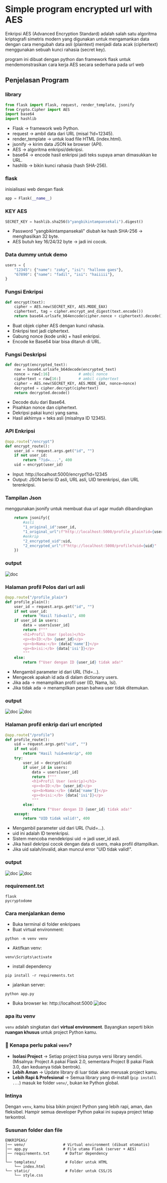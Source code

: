 ﻿# Simple program encrypted url with AES 
Enkripsi AES (Advanced Encryption Standard) adalah salah satu algoritma kriptografi simetris modern yang digunakan untuk mengamankan data dengan cara mengubah data asli (plaintext) menjadi data acak (ciphertext) menggunakan sebuah kunci rahasia (secret key).

program ini dibuat dengan python dan framework flask untuk mendemonstrasikan cara kerja AES secara sederhana pada url web

## Penjelasan Program 
### library
```python
from flask import Flask, request, render_template, jsonify
from Crypto.Cipher import AES
import base64
import hashlib
```
* Flask → framework web Python.
* request → ambil data dari URL (misal ?id=12345).
* render_template → untuk load file HTML (index.html).
* jsonify → kirim data JSON ke browser (API).
* AES → algoritma enkripsi/dekripsi.
* base64 → encode hasil enkripsi jadi teks supaya aman dimasukkan ke URL.
* hashlib → bikin kunci rahasia (hash SHA-256).

### flask
inisialisasi web dengan flask
```python
app = Flask(__name__)
```
### KEY AES
```python
SECRET_KEY = hashlib.sha256(b"yangbikintampansekali").digest()
```
* Password "yangbikintampansekali" diubah ke hash SHA-256 → menghasilkan 32 byte.
* AES butuh key 16/24/32 byte → jadi ini cocok.

### Data dummy untuk demo
```python
users = {
    "12345": {"name": "zaky", "isi": "hallooo gaes"},
    "67890": {"name": "fadil", "isi": "haiiiii"},
}
```
### Fungsi Enkripsi
``` python
def encrypt(text):
    cipher = AES.new(SECRET_KEY, AES.MODE_EAX)
    ciphertext, tag = cipher.encrypt_and_digest(text.encode())
    return base64.urlsafe_b64encode(cipher.nonce + ciphertext).decode()
```
* Buat objek cipher AES dengan kunci rahasia.
* Enkripsi text jadi ciphertext.
* Gabung nonce (kode unik) + hasil enkripsi.
* Encode ke Base64 biar bisa ditaruh di URL.

### Fungsi Deskripsi
```python
def decrypt(encrypted_text):
    raw = base64.urlsafe_b64decode(encrypted_text)
    nonce = raw[:16]             # ambil nonce
    ciphertext = raw[16:]        # ambil ciphertext
    cipher = AES.new(SECRET_KEY, AES.MODE_EAX, nonce=nonce)
    decrypted = cipher.decrypt(ciphertext)
    return decrypted.decode()
```
* Decode dulu dari Base64.
* Pisahkan nonce dan ciphertext.
* Dekripsi pakai kunci yang sama.
* Hasil akhirnya = teks asli (misalnya ID 12345).

### API Enkripsi
```python
@app.route("/encrypt")
def encrypt_route():
    user_id = request.args.get("id", "")
    if not user_id:
        return "?id=....", 400
    uid = encrypt(user_id)
```
* Input: http://localhost:5000/encrypt?id=12345
* Output: JSON berisi ID asli, URL asli, UID terenkripsi, dan URL terenkripsi.

### Tampilan Json 
menggunakan jsonify untuk membuat dua url agar mudah dibandingkan
```python
    return jsonify({
        #asli
        "1_original_id":user_id,
        "1_original_url":f"http://localhost:5000/profile_plain?id={user_id}",
        #enkrip
        "2_encrypted_uid":uid,
        "2_encrypted_url":f"http://localhost:5000/profile?uid={uid}"
    })
```
### output
![doc](doc/2.png)

### Halaman profil Polos dari url asli
```python
@app.route("/profile_plain")
def profile_plain():
    user_id = request.args.get("id", "")
    if not user_id:
        return "Hasil ?id=asli", 400
    if user_id in users:
        data = users[user_id]
        return f"""
        <h1>Profil User (polos)</h1>
        <p><b>ID:</b> {user_id}</p>
        <p><b>Nama:</b> {data['name']}</p>
        <p><b>isi:</b> {data['isi']}</p>
        """
    else:
        return f"User dengan ID {user_id} tidak ada!"
```
* Mengambil parameter id dari URL (?id=...).
* Mengecek apakah id ada di dalam dictionary users.
* Jika ada → menampilkan profil user (ID, Nama, Isi).
* Jika tidak ada → menampilkan pesan bahwa user tidak ditemukan.
### output
![doc](doc/3.png)
![doc](doc/5.png)

### Halaman profil enkrip dari url encripted
```python
@app.route("/profile")
def profile_route():
    uid = request.args.get("uid", "")
    if not uid:
        return "Hasil ?uid=enkrip", 400
    try:
        user_id = decrypt(uid)
        if user_id in users:
            data = users[user_id]
            return f"""
            <h1>Profil User (enkrip)</h1>
            <p><b>ID:</b> {user_id}</p>
            <p><b>Nama:</b> {data['name']}</p>
            <p><b>isi:</b> {data['isi']}</p>
            """
        else:
            return f"User dengan ID {user_id} tidak ada!"
    except:
        return "UID tidak valid!", 400
```
* Mengambil parameter uid dari URL (?uid=...).
* uid ini adalah ID terenkripsi.
* Sistem mencoba mendekripsi uid → jadi user_id asli.
* Jika hasil dekripsi cocok dengan data di users, maka profil ditampilkan.
* Jika uid salah/invalid, akan muncul error "UID tidak valid!".
### output
![doc](doc/4.png)
![doc](doc/6.png)

### requirement.txt
```
flask
pycryptodome
```

### Cara menjalankan demo 

* Buka terminal di folder enkripaes
* Buat virtual environment:
```
python -m venv venv
```
* Aktifkan venv:
```
venv\Scripts\activate
```
* install dependency
```
pip install -r requirements.txt
```
* jalankan server:
```
python app.py
```
* Buka browser ke: http://localhost:5000
![doc](doc/1.png)

### apa itu venv
`venv` adalah singkatan dari **virtual environment**.
Bayangkan seperti bikin **ruangan khusus** untuk project Python kamu.

### 🔹 Kenapa perlu pakai `venv`?

* **Isolasi Project** → Setiap project bisa punya versi library sendiri.
  (Misalnya: Project A pakai Flask 2.0, sementara Project B pakai Flask 3.0, dan keduanya tidak bentrok).
* **Lebih Aman** → Update library di luar tidak akan merusak project kamu.
* **Lebih Rapi & Profesional** → Semua library yang di-install (`pip install ...`) masuk ke folder `venv/`, bukan ke Python global.

### Intinya

Dengan `venv`, kamu bisa bikin project Python yang lebih rapi, aman, dan fleksibel. Hampir semua developer Python pakai ini supaya project tetap terkontrol.

### Susunan folder dan file
```
ENKRIPEAS/
│── venv/                 # Virtual environment (dibuat otomatis)
│── app.py                # File utama Flask (server + AES)
│── requirements.txt       # Daftar dependency
│
└── templates/             # Folder untuk HTML
    └── index.html
└── static/                # Folder untuk CSS/JS
    └── style.css
```



